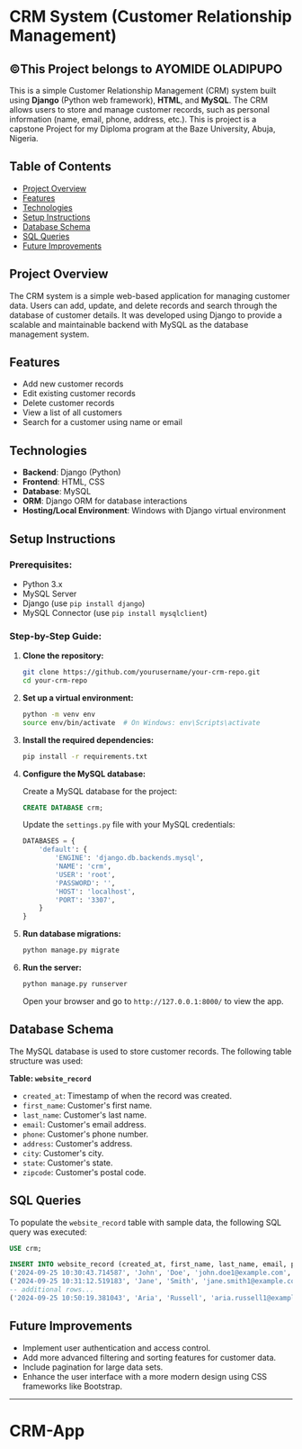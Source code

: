 # CRM System (Customer Relationship Management)
## ©️This Project belongs to AYOMIDE OLADIPUPO

This is a simple Customer Relationship Management (CRM) system built using **Django** (Python web framework), **HTML**, and **MySQL**. The CRM allows users to store and manage customer records, such as personal information (name, email, phone, address, etc.).
This is project is a capstone Project for my Diploma program at the Baze University, Abuja, Nigeria.


## Table of Contents
- [Project Overview](#project-overview)
- [Features](#features)
- [Technologies](#technologies)
- [Setup Instructions](#setup-instructions)
- [Database Schema](#database-schema)
- [SQL Queries](#sql-queries)
- [Future Improvements](#future-improvements)

## Project Overview

The CRM system is a simple web-based application for managing customer data. Users can add, update, and delete records and search through the database of customer details. It was developed using Django to provide a scalable and maintainable backend with MySQL as the database management system.

## Features
- Add new customer records
- Edit existing customer records
- Delete customer records
- View a list of all customers
- Search for a customer using name or email

## Technologies
- **Backend**: Django (Python)
- **Frontend**: HTML, CSS
- **Database**: MySQL
- **ORM**: Django ORM for database interactions
- **Hosting/Local Environment**: Windows with Django virtual environment

## Setup Instructions

### Prerequisites:
- Python 3.x
- MySQL Server
- Django (use `pip install django`)
- MySQL Connector (use `pip install mysqlclient`)

### Step-by-Step Guide:

1. **Clone the repository:**
   ```bash
   git clone https://github.com/yourusername/your-crm-repo.git
   cd your-crm-repo
   ```

2. **Set up a virtual environment:**
   ```bash
   python -m venv env
   source env/bin/activate  # On Windows: env\Scripts\activate
   ```

3. **Install the required dependencies:**
   ```bash
   pip install -r requirements.txt
   ```

4. **Configure the MySQL database:**

   Create a MySQL database for the project:
   ```sql
   CREATE DATABASE crm;
   ```
   
   Update the `settings.py` file with your MySQL credentials:
   ```python
   DATABASES = {
       'default': {
           'ENGINE': 'django.db.backends.mysql',
           'NAME': 'crm',
           'USER': 'root',
           'PASSWORD': '',
           'HOST': 'localhost',
           'PORT': '3307',
       }
   }
   ```

5. **Run database migrations:**
   ```bash
   python manage.py migrate
   ```

6. **Run the server:**
   ```bash
   python manage.py runserver
   ```
   Open your browser and go to `http://127.0.0.1:8000/` to view the app.

## Database Schema

The MySQL database is used to store customer records. The following table structure was used:

**Table: `website_record`**
- `created_at`: Timestamp of when the record was created.
- `first_name`: Customer's first name.
- `last_name`: Customer's last name.
- `email`: Customer's email address.
- `phone`: Customer's phone number.
- `address`: Customer's address.
- `city`: Customer's city.
- `state`: Customer's state.
- `zipcode`: Customer's postal code.

## SQL Queries

To populate the `website_record` table with sample data, the following SQL query was executed:

```sql
USE crm;

INSERT INTO website_record (created_at, first_name, last_name, email, phone, address, city, state, zipcode) VALUES
('2024-09-25 10:30:43.714587', 'John', 'Doe', 'john.doe1@example.com', '1234567890', '123 Elm St', 'New York', 'NY', '10001'),
('2024-09-25 10:31:12.519183', 'Jane', 'Smith', 'jane.smith1@example.com', '2345678901', '456 Maple Ave', 'Los Angeles', 'CA', '90001'),
-- additional rows...
('2024-09-25 10:50:19.381043', 'Aria', 'Russell', 'aria.russell1@example.com', '0123498765', '4747 Riverview Pl', 'Honolulu', 'HI', '96801');
```

## Future Improvements
- Implement user authentication and access control.
- Add more advanced filtering and sorting features for customer data.
- Include pagination for large data sets.
- Enhance the user interface with a more modern design using CSS frameworks like Bootstrap.

---
# CRM-App
